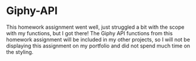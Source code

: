 # Giphy-API

This homework assignment went well, just struggled a bit with the scope with my functions, but I got there! The Giphy API functions from this homework assignment will be included in my other projects, so I will not be displaying this assignment on my portfolio and did not spend much time on the styling. 
